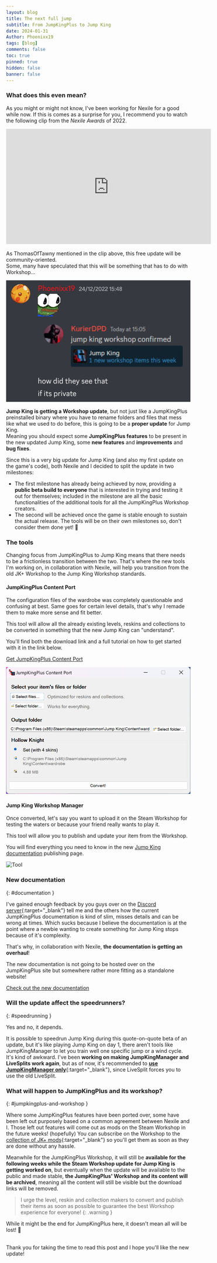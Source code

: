 ```yaml
---
layout: blog
title: The next full jump
subtitle: From JumpKingPlus to Jump King
date: 2024-01-31
Author: Phoenixx19
tags: [blog]
comments: false
toc: true
pinned: true
hidden: false
banner: false
---
```


<!-- more -->

### What does this even mean?

As you might or might not know, I've been working for Nexile for a good while now. If this is comes as a surprise for you, I recommend you to watch the following clip from the *Nexile Awards* of 2022.

<div class="frame-container"><iframe width="560" height="315" src="https://www.youtube.com/embed/tAWlGysHZhE?clip=UgkxCJz6z98xU6O-d_c3nGDNOCtTuuyiXUlU&amp;clipt=EK6vCBiFxQo" title="YouTube video player" frameborder="0" allow="accelerometer; autoplay; clipboard-write; encrypted-media; gyroscope; picture-in-picture; web-share" allowfullscreen></iframe></div>

As ThomasOfTawny mentioned in the clip above, this free update will be community-oriented.<br>Some, many have speculated that this will be something that has to do with Workshop...

![lmao](/images/blog3-1.png)

**Jump King is getting a Workshop update**, but not just like a JumpKingPlus preinstalled binary where you have to rename folders and files that mess like what we used to do before, this is going to be a **proper update** for Jump King.<br>Meaning you should expect some **JumpKingPlus features** to be present in the new updated Jump King, some **new features** and **improvements** and **bug fixes**.

Since this is a very big update for Jump King (and also my first update on the game's code), both Nexile and I decided to split the update in two milestones:
- The first milestone has already being achieved by now, providing a **public beta build to everyone** that is interested in trying and testing it out for themselves; included in the milestone are all the basic functionalities of the additional tools for all the JumpKingPlus Workshop creators.
- The second will be achieved once the game is stable enough to sustain the actual release. The tools will be on their own milestones so, don't consider them done yet! 🧐

### The tools
Changing focus from JumpKingPlus to Jump King means that there needs to be a frictionless transition between the two. That's where the new tools I'm working on, in collaboration with Nexile, will help you transition from the old JK+ Workshop to the Jump King Workshop standards.

#### JumpKingPlus Content Port

The configuration files of the wardrobe was completely questionable and confusing at best. Same goes for certain level details, that's why I remade them to make more sense and fit better. 

This tool will allow all the already existing levels, reskins and collections to be converted in something that the new Jump King can "understand".

You'll find both the download link and a full tutorial on how to get started with it in the link below.

<a href="/porting" target="_blank">Get JumpKingPlus Content Port <ion-icon name="open"></ion-icon></a>

![Tool](/images/ContentPort.png)

#### Jump King Workshop Manager

Once converted, let's say you want to upload it on the Steam Workshop for testing the waters or because your friend really wants to play it.

This tool will allow you to publish and update your item from the Workshop.

You will find everything you need to know in the new [Jump King documentation](#documentation) publishing page.

![Tool](https://teamnexile.github.io/jk-workshop-docs/images/publishing/Step4.png)

### New documentation
{: #documentation }

I've gained enough feedback by you guys over on the [Discord server](https://discord.gg/{{site.footer-links.discord}}){:target="_blank"} tell me and the others how the current JumpKingPlus documentation is kind of slim, misses details and can be wrong at times. Which sucks because I believe the documentation is at the point where a newbie wanting to create something for Jump King stops because of it's complexity.

That's why, in collaboration with Nexile, **the documentation is getting an overhaul**!

The new documentation is not going to be hosted over on the JumpKingPlus site but somewhere rather more fitting as a standalone website!

<a href="https://teamnexile.github.io/jk-workshop-docs" target="_blank">Check out the new documentation <ion-icon name="open"></ion-icon></a>

<!-- ![New documentation]() -->

### Will the update affect the speedrunners?
{: #speedrunning }

Yes and no, it depends.

It is possible to speedrun Jump King during this quote-on-quote beta of an update, but it's like playing Jump King on day 1, there aren't tools like JumpKingManager to let you train well one specific jump or a wind cycle. It's kind of awkward. I've been **working on making JumpKingManager and LiveSplits work again**, but as of now, it's recommended to [**use JumpKingManager only**](https://github.com/Phoenixx19/LiveSplit.JumpKing/releases){:target="_blank"}, since LiveSplit forces you to use the old LiveSplit.

### What will happen to JumpKingPlus and its workshop?
{: #jumpkingplus-and-workshop }

Where some JumpKingPlus features have been ported over, some have been left out purposely based on a common agreement between Nexile and I. Those left out features will come out as mods on the Steam Workshop in the future weeks! (hopefully) You can subscribe on the Workshop to the [collection of JK+ mods](https://steamcommunity.com/sharedfiles/filedetails/?id=3140157155){:target="_blank"} so you'll get them as soon as they are done without any hassle.

Meanwhile for the JumpKingPlus Workshop, it will still be **available for the following weeks while the Steam Workshop update for Jump King is getting worked on**, but eventually when the update will be available to the public and made stable, **the JumpKingPlus' Workshop and its content will be archived**, meaning all the content will still be visible but the download links will be removed.

> I urge the level, reskin and collection makers to convert and publish their items as soon as possible to guarantee the best Workshop experience for everyone!
{: .warning }

While it might be the end for JumpKingPlus here, it doesn't mean all will be lost! 🙂

<br>
Thank you for taking the time to read this post and I hope you'll like the new update!
